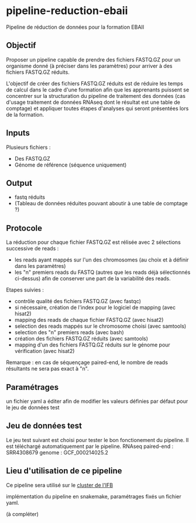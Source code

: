 # pipeline-reduction-ebaii
Pipeline de réduction de données pour la formation EBAII 

## Objectif
Proposer un pipeline capable de prendre des fichiers FASTQ.GZ pour un organisme donné (à préciser dans les paramètres) pour arriver à des fichiers FASTQ.GZ réduits. 

L'objectif de créer des fichiers FASTQ.GZ réduits est de réduire les temps de calcul dans le cadre d'une formation afin que les apprenants puissent se concentrer sur la structuration du pipeline de traitement des données (cas d'usage traitement de données RNAseq dont le résultat est une table de comptage) et appliquer toutes étapes d'analyses qui seront présentées lors de la formation. 

## Inputs

Plusieurs fichiers :
- Des FASTQ.GZ
- Génome de référence (séquence uniquement)

## Output

- fastq réduits
- (Tableau de données réduites pouvant aboutir à une table de comptage ?) 


## Protocole

La réduction pour chaque fichier FASTQ.GZ est rélisée avec 2 sélections successive de reads : 
- les reads ayant mappés sur l'un des chromosomes (au choix et à définir dans les paramètres)
- les "n" premiers reads du FASTQ (autres que les reads déjà sélectionnés ci-dessus) afin de conserver une part de la variabilité des reads.

Etapes suivies :
- contrôle qualité des fichiers FASTQ.GZ (avec fastqc)
- si nécessaire, création de l'index pour le logiciel de mapping (avec hisat2)
- mapping des reads de chaque fichier FASTQ.GZ (avec hisat2)
- selection des reads mappés sur le chromosome choisi (avec samtools)
- selection des "n" premiers reads (avec bash)
- création des fichiers FASTQ.GZ réduits (avec samtools)
- mapping d'un des fichiers FASTQ.GZ réduits sur le génome pour vérification (avec hisat2)

Remarque : en cas de séquençage paired-end, le nombre de reads résultants ne sera pas exact à "n".

## Paramétrages

un fichier yaml a éditer afin de modifier les valeurs définies par défaut pour le jeu de données test

## Jeu de données test

Le jeu test suivant est choisi pour tester le bon fonctionement du pipeline.
Il est téléchargé automatiquement par le pipeline.
RNAseq paired-end : SRR4308679
genome : GCF_000214025.2

## Lieu d'utilisation de ce pipeline 

Ce pipeline sera utilisé sur le [cluster de l'IFB](https://www.france-bioinformatique.fr/clusters-ifb/)

implémentation du pipeline en snakemake, paramétrages fixés un fichier yaml.

(à compléter)
